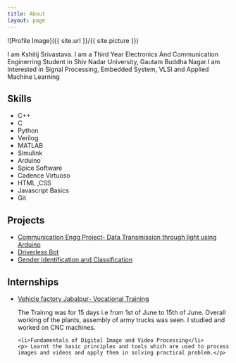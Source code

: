 ```yaml
---
title: About
layout: page
---
```

![Profile Image]({{ site.url }}/{{ site.picture }})

<p>I am Kshitij Srivastava. I am a Third Year Electronics And Communication Enginerring Student in Shiv Nadar University, Gautam Buddha Nagar.I am Interested in Signal Processing, Embedded System, VLSI and Applied Machine Learning  </p>

<p></p>

<h2>Skills</h2>

<ul class="skill-list">
	<li>C++</li>
	<li>C</li>
	<li>Python</li>
	<li>Verilog</li>
	<li>MATLAB</li>
	<li>Simulink</li>
	<li>Arduino</li>
	<li>Spice Software</li>
	<li>Cadence Virtuoso</li>
	<li>HTML ,CSS</li>
	<li>Javascript Basics</li>
	<li>Git</li>
</ul>

<h2>Projects</h2>

<ul>
	<li><a href="https://github.com/">Communication Engg Project- Data Transmission through light using Arduino</a></li>
	<li><a href="https://github.com/">Driverless Bot</a></li>
	<li><a href="https://github.com/">Gender Identification and Classification</a></li>
</ul>

<h2>Internships</h2>

<ul>
	<li><a href="https://www.dropbox.com/s/inr1936pt1g87yp/Kshitij%20Summer%20Trg%202017.jpg?dl=0">Vehicle factory Jabalpur- Vocational Training</a></li>
	<p>The Trainng was for 15 days i.e from 1st of June to 15th of June. Overall working of the plants, assembly of army trucks was seen. I studied and worked on CNC machines.</p>
	
	<li>Fundamentals of Digital Image and Video Processing</li>
	<p> Learnt the basic principles and tools which are used to process images and videos and apply them in solving practical problem.</p>
</ul>

